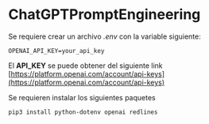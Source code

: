 # ChatGPTPromptEngineering

Se requiere crear un archivo *.env* con la variable siguiente:

```properties
OPENAI_API_KEY=your_api_key
```

El **API_KEY** se puede obtener del siguiente link [https://platform.openai.com/account/api-keys](https://platform.openai.com/account/api-keys)

Se requieren instalar los siguientes paquetes

```bash
pip3 install python-dotenv openai redlines
```